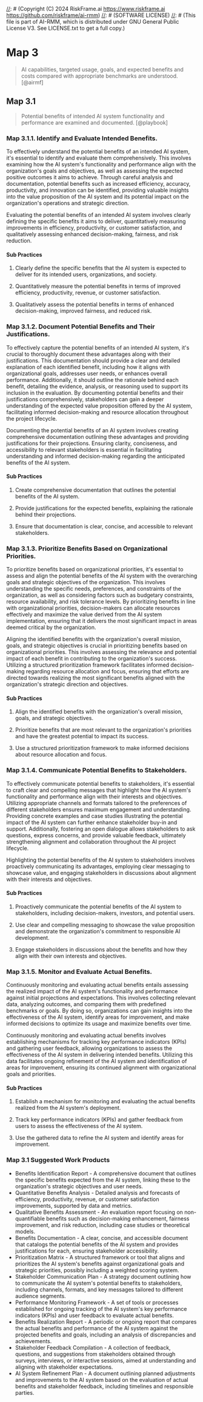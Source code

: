 [//]: # (COPYRIGHT)
[//]: # (RiskFrame.ai - AI Risk Management and Resilience Framework)
[//]: # (Copyright (C) 2024 RiskFrame.ai https://www.riskframe.ai https://github.com/riskframe/ai-rmm)
[//]: # (SOFTWARE LICENSE)
[//]: # (This file is part of AI-RMM, which is distributed under GNU General Public License V3. See LICENSE.txt to get a full copy.)
    
# Map 3
> AI capabilities, targeted usage, goals, and expected benefits and costs compared with appropriate benchmarks are understood. [@airmf]

## Map 3.1
> Potential benefits of intended AI system functionality and performance are examined and documented. [@playbook]

### Map 3.1.1. Identify and Evaluate Intended Benefits.

To effectively understand the potential benefits of an intended AI system, it's essential to identify and evaluate them comprehensively. This involves examining how the AI system's functionality and performance align with the organization's goals and objectives, as well as assessing the expected positive outcomes it aims to achieve. Through careful analysis and documentation, potential benefits such as increased efficiency, accuracy, productivity, and innovation can be identified, providing valuable insights into the value proposition of the AI system and its potential impact on the organization's operations and strategic direction.

Evaluating the potential benefits of an intended AI system involves clearly defining the specific benefits it aims to deliver, quantitatively measuring improvements in efficiency, productivity, or customer satisfaction, and qualitatively assessing enhanced decision-making, fairness, and risk reduction.

#### Sub Practices

1. Clearly define the specific benefits that the AI system is expected to deliver for its intended users, organizations, and society.

2. Quantitatively measure the potential benefits in terms of improved efficiency, productivity, revenue, or customer satisfaction.

3. Qualitatively assess the potential benefits in terms of enhanced decision-making, improved fairness, and reduced risk.

### Map 3.1.2. Document Potential Benefits and Their Justifications.

To effectively capture the potential benefits of an intended AI system, it's crucial to thoroughly document these advantages along with their justifications. This documentation should provide a clear and detailed explanation of each identified benefit, including how it aligns with organizational goals, addresses user needs, or enhances overall performance. Additionally, it should outline the rationale behind each benefit, detailing the evidence, analysis, or reasoning used to support its inclusion in the evaluation. By documenting potential benefits and their justifications comprehensively, stakeholders can gain a deeper understanding of the expected value proposition offered by the AI system, facilitating informed decision-making and resource allocation throughout the project lifecycle.

Documenting the potential benefits of an AI system involves creating comprehensive documentation outlining these advantages and providing justifications for their projections. Ensuring clarity, conciseness, and accessibility to relevant stakeholders is essential in facilitating understanding and informed decision-making regarding the anticipated benefits of the AI system.

#### Sub Practices

1. Create comprehensive documentation that outlines the potential benefits of the AI system.

2. Provide justifications for the expected benefits, explaining the rationale behind their projections.

3. Ensure that documentation is clear, concise, and accessible to relevant stakeholders.

### Map 3.1.3. Prioritize Benefits Based on Organizational Priorities.

To prioritize benefits based on organizational priorities, it's essential to assess and align the potential benefits of the AI system with the overarching goals and strategic objectives of the organization. This involves understanding the specific needs, preferences, and constraints of the organization, as well as considering factors such as budgetary constraints, resource availability, and risk tolerance levels. By prioritizing benefits in line with organizational priorities, decision-makers can allocate resources effectively and maximize the value derived from the AI system implementation, ensuring that it delivers the most significant impact in areas deemed critical by the organization.

Aligning the identified benefits with the organization's overall mission, goals, and strategic objectives is crucial in prioritizing benefits based on organizational priorities. This involves assessing the relevance and potential impact of each benefit in contributing to the organization's success. Utilizing a structured prioritization framework facilitates informed decision-making regarding resource allocation and focus, ensuring that efforts are directed towards realizing the most significant benefits aligned with the organization's strategic direction and objectives.

#### Sub Practices

1. Align the identified benefits with the organization's overall mission, goals, and strategic objectives.

2. Prioritize benefits that are most relevant to the organization's priorities and have the greatest potential to impact its success.

3. Use a structured prioritization framework to make informed decisions about resource allocation and focus.

### Map 3.1.4. Communicate Potential Benefits to Stakeholders.

To effectively communicate potential benefits to stakeholders, it's essential to craft clear and compelling messages that highlight how the AI system's functionality and performance align with their interests and objectives. Utilizing appropriate channels and formats tailored to the preferences of different stakeholders ensures maximum engagement and understanding. Providing concrete examples and case studies illustrating the potential impact of the AI system can further enhance stakeholder buy-in and support. Additionally, fostering an open dialogue allows stakeholders to ask questions, express concerns, and provide valuable feedback, ultimately strengthening alignment and collaboration throughout the AI project lifecycle.

Highlighting the potential benefits of the AI system to stakeholders involves proactively communicating its advantages, employing clear messaging to showcase value, and engaging stakeholders in discussions about alignment with their interests and objectives.

#### Sub Practices

1. Proactively communicate the potential benefits of the AI system to stakeholders, including decision-makers, investors, and potential users.

2. Use clear and compelling messaging to showcase the value proposition and demonstrate the organization's commitment to responsible AI development.

3. Engage stakeholders in discussions about the benefits and how they align with their own interests and objectives.

### Map 3.1.5. Monitor and Evaluate Actual Benefits.

Continuously monitoring and evaluating actual benefits entails assessing the realized impact of the AI system's functionality and performance against initial projections and expectations. This involves collecting relevant data, analyzing outcomes, and comparing them with predefined benchmarks or goals. By doing so, organizations can gain insights into the effectiveness of the AI system, identify areas for improvement, and make informed decisions to optimize its usage and maximize benefits over time.

Continuously monitoring and evaluating actual benefits involves establishing mechanisms for tracking key performance indicators (KPIs) and gathering user feedback, allowing organizations to assess the effectiveness of the AI system in delivering intended benefits. Utilizing this data facilitates ongoing refinement of the AI system and identification of areas for improvement, ensuring its continued alignment with organizational goals and priorities.

#### Sub Practices

1. Establish a mechanism for monitoring and evaluating the actual benefits realized from the AI system's deployment.

2. Track key performance indicators (KPIs) and gather feedback from users to assess the effectiveness of the AI system.

3. Use the gathered data to refine the AI system and identify areas for improvement.

### Map 3.1 Suggested Work Products

* Benefits Identification Report - A comprehensive document that outlines the specific benefits expected from the AI system, linking these to the organization's strategic objectives and user needs.
* Quantitative Benefits Analysis - Detailed analysis and forecasts of efficiency, productivity, revenue, or customer satisfaction improvements, supported by data and metrics.
* Qualitative Benefits Assessment - An evaluation report focusing on non-quantifiable benefits such as decision-making enhancement, fairness improvement, and risk reduction, including case studies or theoretical models.
* Benefits Documentation - A clear, concise, and accessible document that catalogs the potential benefits of the AI system and provides justifications for each, ensuring stakeholder accessibility.
* Prioritization Matrix - A structured framework or tool that aligns and prioritizes the AI system's benefits against organizational goals and strategic priorities, possibly including a weighted scoring system.
* Stakeholder Communication Plan - A strategy document outlining how to communicate the AI system's potential benefits to stakeholders, including channels, formats, and key messages tailored to different audience segments.
* Performance Monitoring Framework - A set of tools or processes established for ongoing tracking of the AI system's key performance indicators (KPIs) and user feedback to evaluate actual benefits.
* Benefits Realization Report - A periodic or ongoing report that compares the actual benefits and performance of the AI system against the projected benefits and goals, including an analysis of discrepancies and achievements.
* Stakeholder Feedback Compilation - A collection of feedback, questions, and suggestions from stakeholders obtained through surveys, interviews, or interactive sessions, aimed at understanding and aligning with stakeholder expectations.
* AI System Refinement Plan - A document outlining planned adjustments and improvements to the AI system based on the evaluation of actual benefits and stakeholder feedback, including timelines and responsible parties.
